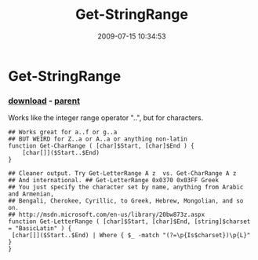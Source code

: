 ﻿---
pid:            1216
poster:         Joel Bennett
title:          Get-StringRange
date:           2009-07-15 10:34:53
format:         posh
parent:         1215
parent:         1215

---

# Get-StringRange

### [download](1216.ps1) - [parent](1215.md)

Works like the integer range operator "..", but for characters.

```posh
## Works great for a..f or g..a
## BUT WEIRD for Z..a or A..a or anything non-latin
function Get-CharRange ( [char]$Start, [char]$End ) {
	[char[]]($Start..$End)
}

## Cleaner output. Try Get-LetterRange A z  vs. Get-CharRange A z
## And international. ## Get-LetterRange 0x0370 0x03FF Greek
## You just specify the character set by name, anything from Arabic and Armenian,
## Bengali, Cherokee, Cyrillic, to Greek, Hebrew, Mongolian, and so on.
## http://msdn.microsoft.com/en-us/library/20bw873z.aspx
function Get-LetterRange ( [char]$Start, [char]$End, [string]$charset = "BasicLatin" ) {
 [char[]]($Start..$End) | Where { $_ -match "(?=\p{Is$charset})\p{L}" }
}
```
